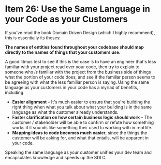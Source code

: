 # Item 26: Use the Same Language in your Code as your Customers

If you've read the book Domain Driven Design (which I highly recommend), this is
essentially its theses:

**The names of entities found throughout your codebase should map directly to
the names of things that your customers use**.

A good litmus test to see if this is the case is to have an engineer that's less
familiar with your project read over your code, then try to explain to someone
who _is_ familiar with the project from the business side of things what the
portion of your code does, and see if the familiar person seems to be agreeing
with what the less familiar person is saying. Using the same language as your
customers in your code has a myriad of benefits, including:

- **Easier alignment** – It's much easier to ensure that you're building the
  right thing when what you talk about what your building is in the same
  language as what the customer already understands.
- **Faster clarification on how certain business logic should work** – The
  customer / stakeholder will be able to confirm or refute how something works
  if it sounds like something their used to working with in real life.
- **Mapping ideas to code becomes much easier**, since the things the customer
  will be asking for, and what that entails, will be apparent in your code.

Speaking the same language as your customer unifies your dev team and
encapsulates knowledge and speeds up the SDLC.
